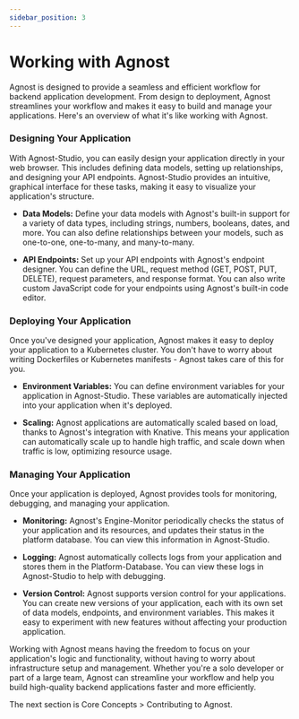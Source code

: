 ```yaml
---
sidebar_position: 3
---
```


# Working with Agnost

Agnost is designed to provide a seamless and efficient workflow for backend
application development. From design to deployment, Agnost streamlines your
workflow and makes it easy to build and manage your applications. Here's an
overview of what it's like working with Agnost.

### Designing Your Application

With Agnost-Studio, you can easily design your application directly in your web
browser. This includes defining data models, setting up relationships, and
designing your API endpoints. Agnost-Studio provides an intuitive, graphical
interface for these tasks, making it easy to visualize your application's
structure.

- **Data Models:** Define your data models with Agnost's built-in support for a
  variety of data types, including strings, numbers, booleans, dates, and more.
  You can also define relationships between your models, such as one-to-one,
  one-to-many, and many-to-many.

- **API Endpoints:** Set up your API endpoints with Agnost's endpoint designer.
  You can define the URL, request method (GET, POST, PUT, DELETE), request
  parameters, and response format. You can also write custom JavaScript code for
  your endpoints using Agnost's built-in code editor.

### Deploying Your Application

Once you've designed your application, Agnost makes it easy to deploy your
application to a Kubernetes cluster. You don't have to worry about writing
Dockerfiles or Kubernetes manifests - Agnost takes care of this for you.

- **Environment Variables:** You can define environment variables for your
  application in Agnost-Studio. These variables are automatically injected into
  your application when it's deployed.

- **Scaling:** Agnost applications are automatically scaled based on load,
  thanks to Agnost's integration with Knative. This means your application can
  automatically scale up to handle high traffic, and scale down when traffic is
  low, optimizing resource usage.

### Managing Your Application

Once your application is deployed, Agnost provides tools for monitoring,
debugging, and managing your application.

- **Monitoring:** Agnost's Engine-Monitor periodically checks the status of your
  application and its resources, and updates their status in the platform
  database. You can view this information in Agnost-Studio.

- **Logging:** Agnost automatically collects logs from your application and
  stores them in the Platform-Database. You can view these logs in Agnost-Studio
  to help with debugging.

- **Version Control:** Agnost supports version control for your applications.
  You can create new versions of your application, each with its own set of data
  models, endpoints, and environment variables. This makes it easy to experiment
  with new features without affecting your production application.

Working with Agnost means having the freedom to focus on your application's
logic and functionality, without having to worry about infrastructure setup and
management. Whether you're a solo developer or part of a large team, Agnost can
streamline your workflow and help you build high-quality backend applications
faster and more efficiently.

The next section is Core Concepts > Contributing to Agnost.
